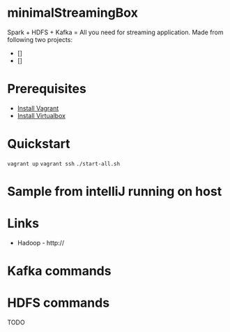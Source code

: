 # minimalStreamingBox
Spark + HDFS + Kafka = All you need for streaming application. Made from following two projects:

* []
* []

# Prerequisites

* [Install Vagrant](https://www.vagrantup.com/downloads.html)
* [Install Virtualbox](https://www.virtualbox.org/wiki/Downloads)

# Quickstart

`vagrant up`
`vagrant ssh`
`./start-all.sh`

# Sample from intelliJ running on host

# Links

* Hadoop - http://

# Kafka commands

# HDFS commands

TODO


